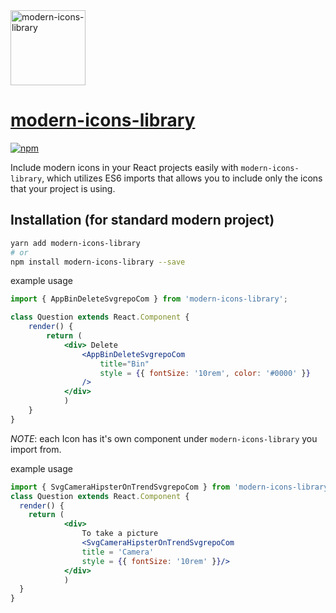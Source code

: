 <img src="https://avatars.githubusercontent.com/u/54020604?s=200&v=4" width="120" alt="modern-icons-library" >

# [modern-icons-library](https://github.com/aexol-studio/mil)

[![npm][npm-image]][npm-url]

[npm-image]: https://img.shields.io/npm/v/modern-icons-library.svg?style=flat-square
[npm-url]: https://www.npmjs.com/package/modern-icons-library

Include modern icons in your React projects easily with `modern-icons-library`, which utilizes ES6 imports that allows you to include only the icons that your project is using.

## Installation (for standard modern project)

```bash
yarn add modern-icons-library
# or
npm install modern-icons-library --save
```

example usage

```jsx
import { AppBinDeleteSvgrepoCom } from 'modern-icons-library';

class Question extends React.Component {
    render() {
        return (
            <div> Delete 
                <AppBinDeleteSvgrepoCom 
                    title="Bin"
                    style = {{ fontSize: '10rem', color: '#0000' }}
                /> 
            </div>
            )
    }
}
```

*NOTE*: each Icon has it's own component under `modern-icons-library` you import from.


example usage

```jsx
import { SvgCameraHipsterOnTrendSvgrepoCom } from 'modern-icons-library';
class Question extends React.Component {
  render() {
    return (
            <div>
                To take a picture 
                <SvgCameraHipsterOnTrendSvgrepoCom 
                title = 'Camera' 
                style = {{ fontSize: '10rem' }}/> 
            </div>
            )
  }
}
```

